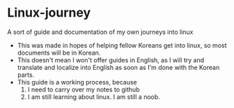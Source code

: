 # Linux-journey
A sort of guide and documentation of my own journeys into linux
- This was made in hopes of helping fellow Koreans get into linux, so most documents will be in Korean.
- This doesn't mean I won't offer guides in English, as I will try and translate and localize into English as soon as I'm done with the Korean parts.
- This guide is a working process, because
  1. I need to carry over my notes to github
  2. I am still learning about linux. I am still a noob.

